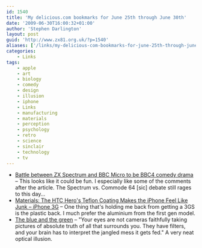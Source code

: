 ```yaml
---
id: 1540
title: 'My delicious.com bookmarks for June 25th through June 30th'
date: '2009-06-30T16:00:32+01:00'
author: 'Stephen Darlington'
layout: post
guid: 'http://www.zx81.org.uk/?p=1540'
aliases: ['/links/my-delicious-com-bookmarks-for-june-25th-through-june-30th.html']
categories:
    - Links
tags:
    - apple
    - art
    - biology
    - comedy
    - design
    - illusion
    - iphone
    - Links
    - manufacturing
    - materials
    - perception
    - psychology
    - retro
    - science
    - sinclair
    - technology
    - tv
---
```


- [Battle between ZX Spectrum and BBC Micro to be BBC4 comedy drama](http://www.guardian.co.uk/media/2009/jun/30/martin-freeman-alexander-armstrong-sir-clive-sinclair-bbc4-drama) – This looks like it could be fun. I especially like some of the comments after the article. The Spectrum vs. Commode 64 \[sic\] debate still rages to this day…
- [Materials: The HTC Hero's Teflon Coating Makes the iPhone Feel Like Junk – iPhone 3G](http://gizmodo.com/5302637/htc-heros-teflon-coating-makes-the-iphone-feel-like-junk) – One thing that's holding me back from getting a 3GS is the plastic back. I much prefer the aluminium from the first gen model.
- [The blue and the green](http://blogs.discovermagazine.com/badastronomy/2009/06/24/the-blue-and-the-green/) – "Your eyes are not cameras faithfully taking pictures of absolute truth of all that surrounds you. They have filters, and your brain has to interpret the jangled mess it gets fed." A very neat optical illusion.